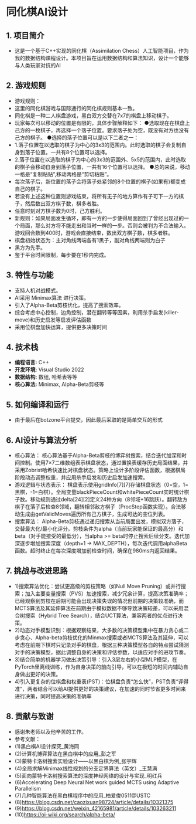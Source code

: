 # 同化棋AI设计

## 1. 项目简介

* 这是一个基于C++实现的同化棋（Assimilation Chess）人工智能项目，作为我的数据结构课程设计。本项目旨在运用数据结构和算法知识，设计一个能够与人类玩家对抗的AI

## 2. 游戏规则

* 游戏规则：
* 这里的同化棋游戏与国际通行的同化棋规则基本一致。
* 同化棋是一种二人棋盘游戏，黑白双方交替在7x7的棋盘上移动棋子。
* 玩家每次可以移动的位置是有限的，具体步骤解释如下：
●选取现在在棋盘上己方的一枚棋子，再选择一个落子位置。要求落子处为空，既没有对方也没有己方的棋子。
●选择的落子位置可以是以下二者之一：
* 1.落子位置在以选取的棋子为中心的3x3的范围内。此时选取的棋子会复制自身到落子位置。一共有8个位置可以选择。
* 2.落子位置在以选取的棋子为中心的3x3的范围外、5x5的范围内，此时选取的棋子会移动自身到落子位置，一共有16个位置可以选择。 ●总的来说，移动一格是“复制粘贴”,移动两格是“剪切粘贴”。
* 每次落子后，新位置的落子会将落子处紧邻的8个位置的棋子(如果有)都变成自己的棋子。
* 若没有上述这种位置则游戏结束，将所有无子的地方算作有子可下一方的棋子，然后数出双方棋子数，棋多者胜。
* 任意时刻对方棋子数为0时，己方胜利。
* 新规则：如果局面发生循环，即有一方的一步使得局面回到了曾经出现过的一个局面，那么对方将不能走出和当时一样的一步。否则会被判为不合法输入。游戏回合数到400时，游戏会直接结束，数出双方棋子数，棋多者胜。
* 棋盘初始状态为：主对角线两端各有1黑子，副对角线两端则为白子
* 黑方为先手。
* 鉴于平台时间限制，每步要在1秒内完成。

## 3. 特性与功能

*   支持人机对战模式。
*   AI采用 Minimax算法 进行决策。
*   引入了Alpha-Beta剪枝优化，提高了搜索效率。
*   综合考虑中心控制，边角控制，潜在翻转等等因素，利用杀手启发(killer-move)和历史启发等启发评估函数
*  采用位棋盘加快运算，提供更多决策时间


## 4. 技术栈

*   **编程语言:** C++
*   **开发环境:** Visual Studio 2022
*   **数据结构:** 数组, 哈希表等等
*   **核心算法:** Minimax, Alpha-Beta剪枝等

## 5. 如何编译和运行

* 由于最后在botzone平台提交，因此最后采取的是简单交互的形式


## 6. AI设计与算法分析

* 核心算法：
	核心算法基于Alpha-Beta剪枝的博弈树搜索，结合迭代加深和时间控制。使用7×7二维数组表示棋盘状态，通过置换表缓存历史局面结果，并采用Zobrist哈希快速比对棋盘状态。策略上设计多阶段评估函数，根据棋局阶段动态调整权重，并应用杀手启发和历史启发加速搜索。
* 游戏逻辑与状态表示：
	棋盘表示使用gridInfo[7][7]存储棋盘状态（0=空，1=黑棋，-1=白棋）。全局变量blackPieceCount和whitePieceCount实时统计棋子数。移动规则通过delta[24][2]定义24种方向（8邻域+16跳跃）。翻转敌方棋子在落子后检查8邻域，翻转相邻敌方棋子（ProcStep函数实现）。合法移动生成由getValidMoves遍历所有己方棋子，生成可达的空位列表。
* 搜索算法：
	Alpha-Beta剪枝通过递归搜索从当前局面出发，模拟双方落子，交替最大化/最小化评分。剪枝条件为alpha（当前玩家能保证的最高分）和beta（对手能接受的最低分），当alpha >= beta时停止搜索后续分支。迭代加深逐步增加搜索深度（depth=1 → MAX_DEPTH），每次迭代调用alphaBeta函数。超时终止在每次深度增加前检查时间，确保在980ms内返回结果。

## 7. 挑战与改进思路

* 1)搜索算法优化：尝试更高级的剪枝策略（如Null Move Pruning）或并行搜索；加入主要变量搜索（PVS）加速搜索，减少冗余计算，提高决策准确率；已经观察到剪枝在后期可能会出现决策失误的情况但前期的决策较准确，而MCTS算法及其延伸算法在前期由于模拟数据不够导致决策较差，可以采用混合树搜索（Hybrid Tree Search），结合UCT算法，兼容两者的优点进行决策。
* 2)动态对手模型识别：根据观察结果，大多数的决策模型集中在暴力贪心或二步贪心、Alpha-beta剪枝优化的Minmax搜索或者MCTS算法及其延伸，可以考虑在前期下棋时只记录对手的棋盘，根据三种决策模型各自的特点尝试猜测对手的决策模型，据此调整自身的决策和评估参数，以适应对手的进攻节奏。
* 3)结合简单的机器学习做出决策引导：引入3层左右的小型MLP模型，在PyTorch里离线训练，作为自身决策的前向引导，可以在极短的时间内辅助自身做出更好的决策。
* 4)引入更复杂的位棋盘和权重表(PST)：位棋盘负责“怎么快”，PST负责“评得准”，两者结合可以给AI提供更好的决策建议，在加速的同时节省更多时间来进行决策，同时提高决策的准确率

## 8. 贡献与致谢

*   感谢朱老师以及他辛苦的工作。
*  参考文献：
* (1)黑白棋AI设计探究_黄海同
* (2)计算机博弈算法在黑白棋中的应用_彭之军
* (3)蒙特卡洛树搜索实验设计——以黑白棋为例_张宇辉
* (4)全局求解Minimax线性规划的分支定界算法（英文）_王慧满
* (5)面向蒙特卡洛树搜索算法的深度神经网络的设计与实现_明红兵
* (6)Accelerating Deep Neural Net work guided MCTS using Adaptive Parallelism
* (7)几种智能算法在黑白棋程序中的应用_柏爱俊0511@USTC
* (8)https://blog.csdn.net/caozixuan98724/article/details/10321375
* (9)https://blog.csdn.net/weixin_42165981/article/details/103263211
* (10)https://oi-wiki.org/search/alpha-beta/
